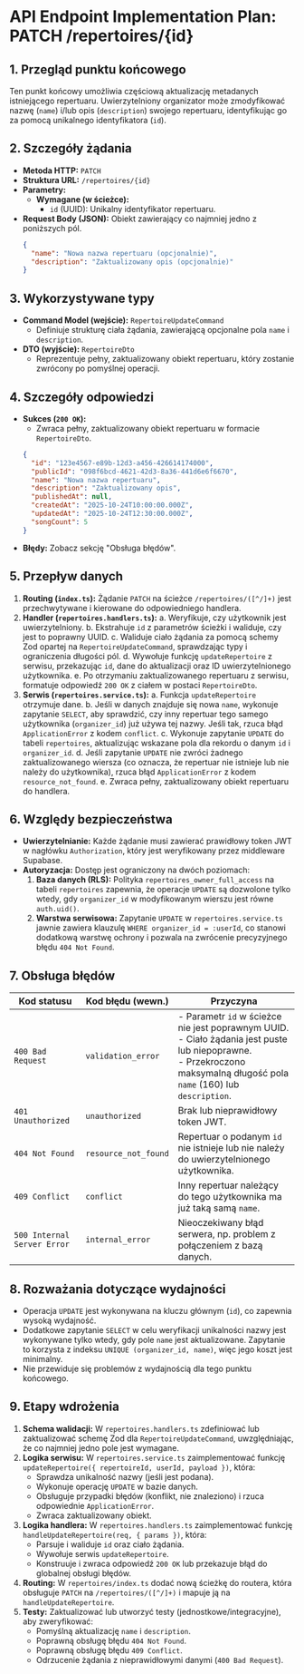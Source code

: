 # API Endpoint Implementation Plan: PATCH /repertoires/{id}

## 1. Przegląd punktu końcowego
Ten punkt końcowy umożliwia częściową aktualizację metadanych istniejącego repertuaru. Uwierzytelniony organizator może zmodyfikować nazwę (`name`) i/lub opis (`description`) swojego repertuaru, identyfikując go za pomocą unikalnego identyfikatora (`id`).

## 2. Szczegóły żądania
- **Metoda HTTP:** `PATCH`
- **Struktura URL:** `/repertoires/{id}`
- **Parametry:**
  - **Wymagane (w ścieżce):**
    - `id` (UUID): Unikalny identyfikator repertuaru.
- **Request Body (JSON):**
  Obiekt zawierający co najmniej jedno z poniższych pól.
  ```json
  {
    "name": "Nowa nazwa repertuaru (opcjonalnie)",
    "description": "Zaktualizowany opis (opcjonalnie)"
  }
  ```

## 3. Wykorzystywane typy
- **Command Model (wejście):** `RepertoireUpdateCommand`
  - Definiuje strukturę ciała żądania, zawierającą opcjonalne pola `name` i `description`.
- **DTO (wyjście):** `RepertoireDto`
  - Reprezentuje pełny, zaktualizowany obiekt repertuaru, który zostanie zwrócony po pomyślnej operacji.

## 4. Szczegóły odpowiedzi
- **Sukces (`200 OK`):**
  - Zwraca pełny, zaktualizowany obiekt repertuaru w formacie `RepertoireDto`.
  ```json
  {
    "id": "123e4567-e89b-12d3-a456-426614174000",
    "publicId": "098f6bcd-4621-42d3-8a36-441d6e6f6670",
    "name": "Nowa nazwa repertuaru",
    "description": "Zaktualizowany opis",
    "publishedAt": null,
    "createdAt": "2025-10-24T10:00:00.000Z",
    "updatedAt": "2025-10-24T12:30:00.000Z",
    "songCount": 5
  }
  ```
- **Błędy:** Zobacz sekcję "Obsługa błędów".

## 5. Przepływ danych
1.  **Routing (`index.ts`):** Żądanie `PATCH` na ścieżce `/repertoires/([^/]+)` jest przechwytywane i kierowane do odpowiedniego handlera.
2.  **Handler (`repertoires.handlers.ts`):**
    a. Weryfikuje, czy użytkownik jest uwierzytelniony.
    b. Ekstrahuje `id` z parametrów ścieżki i waliduje, czy jest to poprawny UUID.
    c. Waliduje ciało żądania za pomocą schemy Zod opartej na `RepertoireUpdateCommand`, sprawdzając typy i ograniczenia długości pól.
    d. Wywołuje funkcję `updateRepertoire` z serwisu, przekazując `id`, dane do aktualizacji oraz ID uwierzytelnionego użytkownika.
    e. Po otrzymaniu zaktualizowanego repertuaru z serwisu, formatuje odpowiedź `200 OK` z ciałem w postaci `RepertoireDto`.
3.  **Serwis (`repertoires.service.ts`):**
    a. Funkcja `updateRepertoire` otrzymuje dane.
    b. Jeśli w danych znajduje się nowa `name`, wykonuje zapytanie `SELECT`, aby sprawdzić, czy inny repertuar tego samego użytkownika (`organizer_id`) już używa tej nazwy. Jeśli tak, rzuca błąd `ApplicationError` z kodem `conflict`.
    c. Wykonuje zapytanie `UPDATE` do tabeli `repertoires`, aktualizując wskazane pola dla rekordu o danym `id` i `organizer_id`.
    d. Jeśli zapytanie `UPDATE` nie zwróci żadnego zaktualizowanego wiersza (co oznacza, że repertuar nie istnieje lub nie należy do użytkownika), rzuca błąd `ApplicationError` z kodem `resource_not_found`.
    e. Zwraca pełny, zaktualizowany obiekt repertuaru do handlera.

## 6. Względy bezpieczeństwa
- **Uwierzytelnianie:** Każde żądanie musi zawierać prawidłowy token JWT w nagłówku `Authorization`, który jest weryfikowany przez middleware Supabase.
- **Autoryzacja:** Dostęp jest ograniczony na dwóch poziomach:
    1.  **Baza danych (RLS):** Polityka `repertoires_owner_full_access` na tabeli `repertoires` zapewnia, że operacje `UPDATE` są dozwolone tylko wtedy, gdy `organizer_id` w modyfikowanym wierszu jest równe `auth.uid()`.
    2.  **Warstwa serwisowa:** Zapytanie `UPDATE` w `repertoires.service.ts` jawnie zawiera klauzulę `WHERE organizer_id = :userId`, co stanowi dodatkową warstwę ochrony i pozwala na zwrócenie precyzyjnego błędu `404 Not Found`.

## 7. Obsługa błędów
| Kod statusu        | Kod błędu (wewn.)     | Przyczyna                                                                                             |
| ------------------ | --------------------- | ----------------------------------------------------------------------------------------------------- |
| `400 Bad Request`  | `validation_error`    | - Parametr `id` w ścieżce nie jest poprawnym UUID.<br>- Ciało żądania jest puste lub niepoprawne.<br>- Przekroczono maksymalną długość pola `name` (160) lub `description`. |
| `401 Unauthorized` | `unauthorized`        | Brak lub nieprawidłowy token JWT.                                                                     |
| `404 Not Found`    | `resource_not_found`  | Repertuar o podanym `id` nie istnieje lub nie należy do uwierzytelnionego użytkownika.                  |
| `409 Conflict`     | `conflict`            | Inny repertuar należący do tego użytkownika ma już taką samą `name`.                                   |
| `500 Internal Server Error` | `internal_error` | Nieoczekiwany błąd serwera, np. problem z połączeniem z bazą danych.                               |

## 8. Rozważania dotyczące wydajności
- Operacja `UPDATE` jest wykonywana na kluczu głównym (`id`), co zapewnia wysoką wydajność.
- Dodatkowe zapytanie `SELECT` w celu weryfikacji unikalności nazwy jest wykonywane tylko wtedy, gdy pole `name` jest aktualizowane. Zapytanie to korzysta z indeksu `UNIQUE (organizer_id, name)`, więc jego koszt jest minimalny.
- Nie przewiduje się problemów z wydajnością dla tego punktu końcowego.

## 9. Etapy wdrożenia
1.  **Schema walidacji:** W `repertoires.handlers.ts` zdefiniować lub zaktualizować schemę Zod dla `RepertoireUpdateCommand`, uwzględniając, że co najmniej jedno pole jest wymagane.
2.  **Logika serwisu:** W `repertoires.service.ts` zaimplementować funkcję `updateRepertoire({ repertoireId, userId, payload })`, która:
    - Sprawdza unikalność nazwy (jeśli jest podana).
    - Wykonuje operację `UPDATE` w bazie danych.
    - Obsługuje przypadki błędów (konflikt, nie znaleziono) i rzuca odpowiednie `ApplicationError`.
    - Zwraca zaktualizowany obiekt.
3.  **Logika handlera:** W `repertoires.handlers.ts` zaimplementować funkcję `handleUpdateRepertoire(req, { params })`, która:
    - Parsuje i waliduje `id` oraz ciało żądania.
    - Wywołuje serwis `updateRepertoire`.
    - Konstruuje i zwraca odpowiedź `200 OK` lub przekazuje błąd do globalnej obsługi błędów.
4.  **Routing:** W `repertoires/index.ts` dodać nową ścieżkę do routera, która obsługuje `PATCH` na `/repertoires/([^/]+)` i mapuje ją na `handleUpdateRepertoire`.
5.  **Testy:** Zaktualizować lub utworzyć testy (jednostkowe/integracyjne), aby zweryfikować:
    - Pomyślną aktualizację `name` i `description`.
    - Poprawną obsługę błędu `404 Not Found`.
    - Poprawną obsługę błędu `409 Conflict`.
    - Odrzucenie żądania z nieprawidłowymi danymi (`400 Bad Request`).
